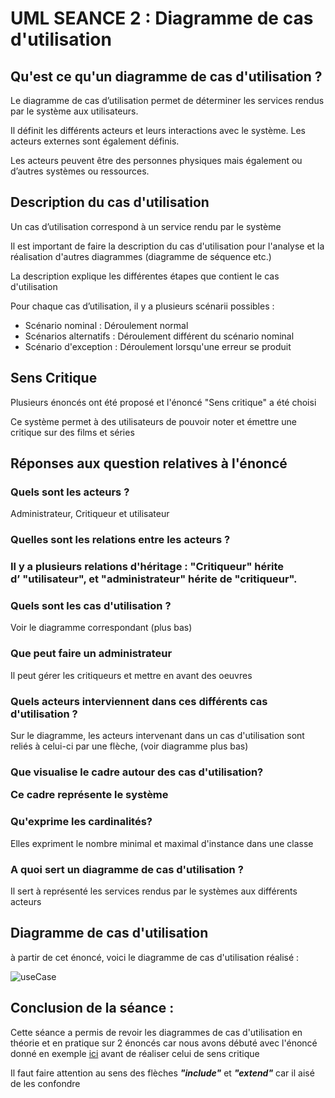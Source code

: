 # UML SEANCE 2 : Diagramme de cas d'utilisation

<h2>Qu'est ce qu'un diagramme de cas d'utilisation ?</h2>
<p>Le diagramme de cas d’utilisation permet de déterminer les services rendus par le système aux utilisateurs.</p>
<p>Il définit les différents acteurs et leurs interactions avec le système. Les acteurs externes sont également définis.</p>
<p>Les acteurs peuvent être des personnes physiques mais également ou d’autres systèmes ou ressources.</p>

<h2>Description du cas d'utilisation</h2>
<p>Un cas d’utilisation correspond à un service rendu par le système</p>
<p>Il est important de faire la description du cas d'utilisation pour l'analyse et la réalisation d'autres diagrammes (diagramme de séquence etc.)</p>
<p>La description explique les différentes étapes que contient le cas d'utilisation</p>
<p>Pour chaque cas d’utilisation, il y a plusieurs scénarii possibles : </p>
<ul>
<li>Scénario nominal : Déroulement normal</li>
<li>Scénarios alternatifs : Déroulement différent du scénario nominal</li>
<li>Scénario d'exception : Déroulement lorsqu'une erreur se produit</li>
</ul>

<h2>Sens Critique</h2>
<p>Plusieurs énoncés ont été proposé et l'énoncé "Sens critique" a été choisi</p>
<p>Ce système permet à des utilisateurs de pouvoir noter et émettre une critique sur des films et séries</p>

<h2>Réponses aux question relatives à l'énoncé</h2>
<h3>Quels sont les acteurs ?</h3>
<p>Administrateur, Critiqueur et utilisateur</p>
<h3>Quelles sont les relations entre les acteurs ?<h3>
<p>Il y a plusieurs relations d'héritage : "Critiqueur" hérite d’ "utilisateur", et "administrateur" hérite de "critiqueur".</p>

<h3>Quels sont les cas d'utilisation ?</h3>
<p>Voir le diagramme correspondant (plus bas)</p>
<h3>Que peut faire un administrateur</h3>
<p>Il peut gérer les critiqueurs et mettre en avant des oeuvres</p>
<h3>Quels acteurs interviennent dans ces différents cas d'utilisation ?</h3>
<p>Sur le diagramme, les acteurs intervenant dans un cas d'utilisation sont reliés à celui-ci par une flèche, (voir diagramme plus bas)</p>
<h3>Que visualise le cadre autour des cas d'utilisation?</b></p>
<p>Ce cadre représente le système</p>
<h3>Qu'exprime les cardinalités?</h3>
<p>Elles expriment le nombre minimal et maximal d'instance dans une classe</p>
<h3>A quoi sert un diagramme de cas d'utilisation ?</h3>
<p>Il sert à représenté les services rendus par le systèmes aux différents acteurs</p>

<h2>Diagramme de cas d'utilisation</h2>
<p>à partir de cet énoncé, voici le diagramme de cas d'utilisation réalisé : </p>
<img src="img/diagUc.svg" alt="useCase">

<h2>Conclusion de la séance : </h2>
<p>Cette séance a permis de revoir les diagrammes de cas d'utilisation en théorie et en pratique sur 2 énoncés car nous avons débuté avec l'énoncé
donné en exemple <a href="https://mbf-iut.i3s.unice.fr/doku.php?id=2016_2017:s2:td:td_use_cases">ici</a> avant de réaliser celui de sens critique</p>
<p>Il faut faire attention au sens des flèches <i><b>"include"</i></b> et <i><b>"extend"</i></b> car il aisé de les confondre</p>